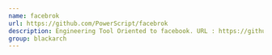 ```yaml
---
name: facebrok
url: https://github.com/PowerScript/facebrok
description: Engineering Tool Oriented to facebook. URL : https://github.com/PowerScript/facebrok Groups : blackarch blackarch-social
group: blackarch
---
```

